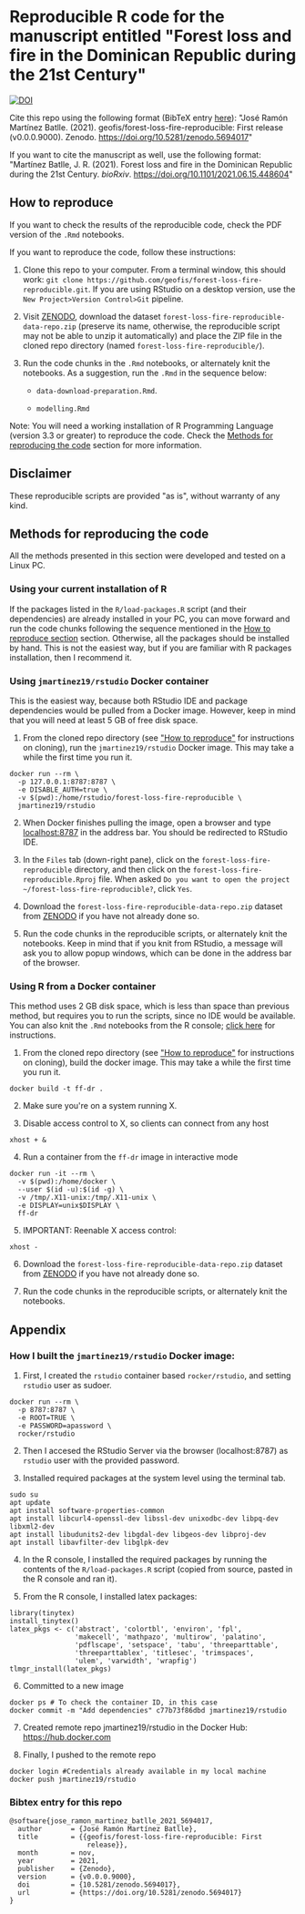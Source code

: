 # Reproducible R code for the manuscript entitled "Forest loss and fire in the Dominican Republic during the 21st Century"

[![DOI](https://zenodo.org/badge/421058260.svg)](https://zenodo.org/badge/latestdoi/421058260)

Cite this repo using the following format (BibTeX entry [here](#bibtex-entry-for-this-repo)): "José Ramón Martínez Batlle. (2021). geofis/forest-loss-fire-reproducible: First release (v0.0.0.9000). Zenodo. https://doi.org/10.5281/zenodo.5694017"

If you want to cite the manuscript as well, use the following format: "Martínez Batlle, J. R. (2021). Forest loss and fire in the Dominican Republic during the 21st Century. *bioRxiv*. https://doi.org/10.1101/2021.06.15.448604"

## How to reproduce

If you want to check the results of the reproducible code, check the PDF version of the `.Rmd` notebooks.

If you want to reproduce the code, follow these instructions:

1. Clone this repo to your computer. From a terminal window, this should work: `git clone https://github.com/geofis/forest-loss-fire-reproducible.git`. If you are using RStudio on a desktop version, use the `New Project>Version Control>Git` pipeline.

2. Visit [ZENODO](https://zenodo.org/record/5681481), download the dataset `forest-loss-fire-reproducible-data-repo.zip` (preserve its name, otherwise, the reproducible script may not be able to unzip it automatically) and place the ZIP file in the cloned repo directory (named `forest-loss-fire-reproducible/`).

3. Run the code chunks in the `.Rmd` notebooks, or alternately knit the notebooks. As a suggestion, run the `.Rmd` in the sequence below:

    - `data-download-preparation.Rmd`.
    
    - `modelling.Rmd`

Note: You will need a working installation of R Programming Language (version 3.3 or greater) to reproduce the code. Check the [Methods for reproducing the code](#methods-for-reproducing-the-code) section for more information.

## Disclaimer

These reproducible scripts are provided "as is", without warranty of any kind.

## Methods for reproducing the code

All the methods presented in this section were developed and tested on a Linux PC.

### Using your current installation of R

If the packages listed in the `R/load-packages.R` script (and their dependencies) are already installed in your PC, you can move forward and run the code chunks following the sequence mentioned in the [How to reproduce section](#how-to-reproduce) section. Otherwise, all the packages should be installed by hand. This is not the easiest way, but if you are familiar with R packages installation, then I recommend it.

### Using `jmartinez19/rstudio` Docker container

This is the easiest way, because both RStudio IDE and package dependencies would be pulled from a Docker image. However, keep in mind that you will need at least 5 GB of free disk space.

1. From the cloned repo directory (see ["How to reproduce"](#how-to-reproduce) for instructions on cloning), run the `jmartinez19/rstudio` Docker image. This may take a while the first time you run it.

```
docker run --rm \
  -p 127.0.0.1:8787:8787 \
  -e DISABLE_AUTH=true \
  -v $(pwd):/home/rstudio/forest-loss-fire-reproducible \
  jmartinez19/rstudio
```

2. When Docker finishes pulling the image, open a browser and type [localhost:8787](localhost:8787) in the address bar. You should be redirected to RStudio IDE.

3. In the `Files` tab (down-right pane), click on the `forest-loss-fire-reproducible` directory, and then click on the `forest-loss-fire-reproducible.Rproj` file. When asked `Do you want to open the project ~/forest-loss-fire-reproducible?`, click `Yes`.

4. Download the `forest-loss-fire-reproducible-data-repo.zip` dataset from [ZENODO](https://zenodo.org/record/5681481) if you have not already done so.

5. Run the code chunks in the reproducible scripts, or alternately knit the notebooks. Keep in mind that if you knit from RStudio, a message will ask you to allow popup windows, which can be done in the address bar of the browser.

### Using R from a Docker container

This method uses 2 GB disk space, which is less than space than previous method, but requires you to run the scripts, since no IDE would be available. You can also knit the `.Rmd` notebooks from the R console; [click here](https://bookdown.org/yihui/rmarkdown/compile.html) for instructions.

1. From the cloned repo directory (see ["How to reproduce"](#how-to-reproduce) for instructions on cloning), build the docker image. This may take a while the first time you run it.

`docker build -t ff-dr .`

2. Make sure you're on a system running X.

3. Disable access control to X, so clients can connect from any host

`xhost + &`

4. Run a container from the `ff-dr` image in interactive mode

```
docker run -it --rm \
  -v $(pwd):/home/docker \
  --user $(id -u):$(id -g) \
  -v /tmp/.X11-unix:/tmp/.X11-unix \
  -e DISPLAY=unix$DISPLAY \
  ff-dr
```

5. IMPORTANT: Reenable X access control:

`xhost -`

6. Download the `forest-loss-fire-reproducible-data-repo.zip` dataset from [ZENODO](https://zenodo.org/record/5681481) if you have not already done so.

7. Run the code chunks in the reproducible scripts, or alternately knit the notebooks.

## Appendix

### How I built the `jmartinez19/rstudio` Docker image:

1. First, I created the `rstudio` container based `rocker/rstudio`, and setting `rstudio` user as sudoer.

```
docker run --rm \
  -p 8787:8787 \
  -e ROOT=TRUE \
  -e PASSWORD=apassword \
  rocker/rstudio
```

2. Then I accesed the RStudio Server via the browser (localhost:8787) as `rstudio` user with the provided password.

3. Installed required packages at the system level using the terminal tab.

```
sudo su
apt update
apt install software-properties-common
apt install libcurl4-openssl-dev libssl-dev unixodbc-dev libpq-dev libxml2-dev
apt install libudunits2-dev libgdal-dev libgeos-dev libproj-dev 
apt install libavfilter-dev libglpk-dev
```

4. In the R console, I installed the required packages by running the contents of the `R/load-packages.R` script (copied from source, pasted in the R console and ran it).

5. From the R console, I installed latex packages:

```
library(tinytex)
install_tinytex()
latex_pkgs <- c('abstract', 'colortbl', 'environ', 'fpl',
                'makecell', 'mathpazo', 'multirow', 'palatino',
                'pdflscape', 'setspace', 'tabu', 'threeparttable',
                'threeparttablex', 'titlesec', 'trimspaces',
                'ulem', 'varwidth', 'wrapfig')
tlmgr_install(latex_pkgs)
```

6. Committed to a new image

```
docker ps # To check the container ID, in this case
docker commit -m "Add dependencies" c77b73f86dbd jmartinez19/rstudio
```

7. Created remote repo jmartinez19/rstudio in the Docker Hub: https://hub.docker.com

8. Finally, I pushed to the remote repo

```
docker login #Credentials already available in my local machine
docker push jmartinez19/rstudio
```

### Bibtex entry for this repo

```
@software{jose_ramon_martinez_batlle_2021_5694017,
  author       = {José Ramón Martínez Batlle},
  title        = {{geofis/forest-loss-fire-reproducible: First 
                   release}},
  month        = nov,
  year         = 2021,
  publisher    = {Zenodo},
  version      = {v0.0.0.9000},
  doi          = {10.5281/zenodo.5694017},
  url          = {https://doi.org/10.5281/zenodo.5694017}
}
```
